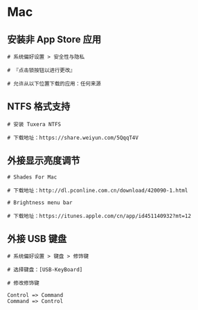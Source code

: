 # Mac

## 安装非 App Store 应用

	# 系统偏好设置 > 安全性与隐私
	
	# 『点击锁按钮以进行更改』
	
	# 允许从以下位置下载的应用：任何来源

## NTFS 格式支持

	# 安装 Tuxera NTFS
	
	# 下载地址：https://share.weiyun.com/5QqqT4V

## 外接显示亮度调节

	# Shades For Mac

	# 下载地址：http://dl.pconline.com.cn/download/420090-1.html

	# Brightness menu bar

	# 下载地址：https://itunes.apple.com/cn/app/id451140932?mt=12

## 外接 USB 键盘
	
	# 系统偏好设置 > 键盘 > 修饰键
	
	# 选择键盘：[USB-KeyBoard]
	
	# 修改修饰键
		
	Control => Command
	Command => Control

